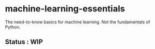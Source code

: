 # machine-learning-essentials
The need-to-know basics for machine learning. Not the fundamentals of Python.

## Status : WIP
